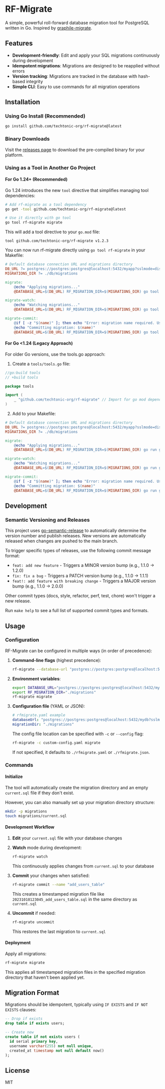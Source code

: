 # RF-Migrate

A simple, powerful roll-forward database migration tool for PostgreSQL written in Go. Inspired by [graphile-migrate](https://github.com/graphile/migrate).

## Features

- **Development-friendly**: Edit and apply your SQL migrations continuously during development
- **Idempotent migrations**: Migrations are designed to be reapplied without errors
- **Version tracking**: Migrations are tracked in the database with hash-based integrity
- **Simple CLI**: Easy to use commands for all migration operations

## Installation

### Using Go Install (Recommended)

```bash
go install github.com/techtonic-org/rf-migrate@latest
```

### Binary Downloads

Visit the [releases page](https://github.com/techtonic-org/rf-migrate/releases) to download the pre-compiled binary for your platform.

### Using as a Tool in Another Go Project

#### For Go 1.24+ (Recommended)

Go 1.24 introduces the new `tool` directive that simplifies managing tool dependencies:

```bash
# Add rf-migrate as a tool dependency
go get -tool github.com/techtonic-org/rf-migrate@latest

# Use it directly with go tool
go tool rf-migrate migrate
```

This will add a tool directive to your `go.mod` file:

```
tool github.com/techtonic-org/rf-migrate v1.2.3
```

You can now run rf-migrate directly using `go tool rf-migrate` in your Makefile:

```makefile
# Default database connection URL and migrations directory
DB_URL ?= postgres://postgres:postgres@localhost:5432/myapp?sslmode=disable
MIGRATIONS_DIR ?= ./db/migrations

migrate:
	@echo "Applying migrations..."
	@DATABASE_URL=$(DB_URL) RF_MIGRATION_DIR=$(MIGRATIONS_DIR) go tool rf-migrate migrate

migrate-watch:
	@echo "Watching migrations..."
	@DATABASE_URL=$(DB_URL) RF_MIGRATION_DIR=$(MIGRATIONS_DIR) go tool rf-migrate watch

migrate-commit:
	@if [ -z "$(name)" ]; then echo "Error: migration name required. Use 'make migrate-commit name=migration_name'"; exit 1; fi
	@echo "Committing migration: $(name)"
	@DATABASE_URL=$(DB_URL) RF_MIGRATION_DIR=$(MIGRATIONS_DIR) go tool rf-migrate commit --name "$(name)"
```

#### For Go <1.24 (Legacy Approach)

For older Go versions, use the tools.go approach:

1. Create a `tools/tools.go` file:
```go
//go:build tools
// +build tools

package tools

import (
	_ "github.com/techtonic-org/rf-migrate" // Import for go mod dependency
)
```

2. Add to your Makefile:
```makefile
# Default database connection URL and migrations directory
DB_URL ?= postgres://postgres:postgres@localhost:5432/myapp?sslmode=disable
MIGRATIONS_DIR ?= ./db/migrations

migrate:
	@echo "Applying migrations..."
	@DATABASE_URL=$(DB_URL) RF_MIGRATION_DIR=$(MIGRATIONS_DIR) go run github.com/techtonic-org/rf-migrate migrate

migrate-watch:
	@echo "Watching migrations..."
	@DATABASE_URL=$(DB_URL) RF_MIGRATION_DIR=$(MIGRATIONS_DIR) go run github.com/techtonic-org/rf-migrate watch

migrate-commit:
	@if [ -z "$(name)" ]; then echo "Error: migration name required. Use 'make migrate-commit name=migration_name'"; exit 1; fi
	@echo "Committing migration: $(name)"
	@DATABASE_URL=$(DB_URL) RF_MIGRATION_DIR=$(MIGRATIONS_DIR) go run github.com/techtonic-org/rf-migrate commit --name "$(name)"
```

## Development

### Semantic Versioning and Releases

This project uses [go-semantic-release](https://github.com/go-semantic-release/semantic-release) to automatically determine the version number and publish releases. New versions are automatically released when changes are pushed to the main branch.

To trigger specific types of releases, use the following commit message format:

- `feat: add new feature` - Triggers a MINOR version bump (e.g., 1.1.0 → 1.2.0)
- `fix: fix a bug` - Triggers a PATCH version bump (e.g., 1.1.0 → 1.1.1)
- `feat!: add feature with breaking change` - Triggers a MAJOR version bump (e.g., 1.1.0 → 2.0.0)

Other commit types (docs, style, refactor, perf, test, chore) won't trigger a new release.

Run `make help` to see a full list of supported commit types and formats.

## Usage

### Configuration

RF-Migrate can be configured in multiple ways (in order of precedence):

1. **Command-line flags** (highest precedence):
   ```bash
   rf-migrate --database-url "postgres://postgres:postgres@localhost:5432/mydb?sslmode=disable" --migration-dir "./migrations"
   ```

2. **Environment variables**:
   ```bash
   export DATABASE_URL="postgres://postgres:postgres@localhost:5432/mydb?sslmode=disable"
   export RF_MIGRATION_DIR="./migrations"
   rf-migrate migrate
   ```

3. **Configuration file** (YAML or JSON):
   ```yaml
   # rfmigrate.yaml example
   databaseUrl: "postgres://postgres:postgres@localhost:5432/mydb?sslmode=disable"
   migrationDir: "./migrations"
   ```

   The config file location can be specified with `-c` or `--config` flag:
   ```bash
   rf-migrate -c custom-config.yaml migrate
   ```
   
   If not specified, it defaults to `./rfmigrate.yaml` or `./rfmigrate.json`.

### Commands

#### Initialize

The tool will automatically create the migration directory and an empty `current.sql` file if they don't exist. 

However, you can also manually set up your migration directory structure:

```bash
mkdir -p migrations
touch migrations/current.sql
```

#### Development Workflow

1. **Edit** your `current.sql` file with your database changes
2. **Watch** mode during development:
   ```bash
   rf-migrate watch
   ```
   This continuously applies changes from `current.sql` to your database

3. **Commit** your changes when satisfied:
   ```bash
   rf-migrate commit --name "add_users_table"
   ```
   This creates a timestamped migration file like `20231010123045_add_users_table.sql` in the same directory as `current.sql`

4. **Uncommit** if needed:
   ```bash
   rf-migrate uncommit
   ```
   This restores the last migration to `current.sql`

#### Deployment

Apply all migrations:

```bash
rf-migrate migrate
```

This applies all timestamped migration files in the specified migration directory that haven't been applied yet.

## Migration Format

Migrations should be idempotent, typically using `IF EXISTS` and `IF NOT EXISTS` clauses:

```sql
-- Drop if exists
drop table if exists users;

-- Create new
create table if not exists users (
  id serial primary key,
  username varchar(255) not null unique,
  created_at timestamp not null default now()
);
```

## License

MIT 